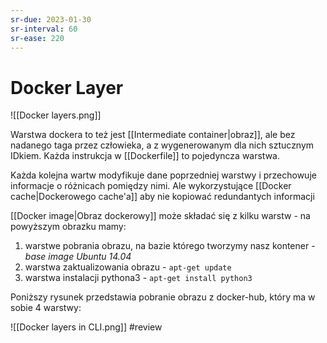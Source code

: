 ```yaml
---
sr-due: 2023-01-30
sr-interval: 60
sr-ease: 220
---
```


# Docker Layer
![[Docker layers.png]]

Warstwa dockera to też jest [[Intermediate container|obraz]], ale bez nadanego taga przez człowieka, a z wygenerowanym dla nich sztucznym IDkiem. Każda instrukcja w [[Dockerfile]] to pojedyncza warstwa. 

Każda kolejna wartw modyfikuje dane poprzedniej warstwy i przechowuje informacje o różnicach pomiędzy nimi. Ale wykorzystujące [[Docker cache|Dockerowego cache'a]] aby nie kopiować redundantych informacji

[[Docker image|Obraz dockerowy]] może składać się z kilku warstw - na powyższym obrazku mamy:
1. warstwe pobrania obrazu, na bazie którego tworzymy nasz kontener - *base image Ubuntu 14.04*
2. warstwa zaktualizowania obrazu - `apt-get update`
3. warstwa instalacji pythona3 - `apt-get install python3`

Poniższy rysunek przedstawia pobranie obrazu z docker-hub, który ma w sobie 4 warstwy:

![[Docker layers in CLI.png]]
#review